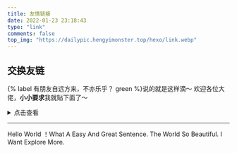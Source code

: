 ```yaml
---
title: 友情链接
date: 2022-01-23 23:18:43
type: "link"
comments: false
top_img: "https://dailypic.hengyimonster.top/hexo/link.webp"
---
```


##  交换友链

{% label 有朋友自远方来，不亦乐乎？ green %}说的就是这样滴～
欢迎各位大佬，**小小要求**我就贴下面了～

<details>
<summary>点击查看</summary>

---

- 自搭博客且追求内容原创，内容10篇以上

- 半年内仍有更新，较为正常的更新频率

- 交互是相互滴～ 将我也添加到您的小站列表上

- 前往[留言板](http://hengy1.top/leave/)，格式与下面相仿即可

> 站点名: 恒HengY1毅
>
> 网站URL: https://hengy1.top/
>
> 头像地址: [Github头像才比较符合🐶](https://avatars.githubusercontent.com/u/98681454?v=4)
>
> 座右铭: 没有最好，只有更好

</details>

---
Hello World ！What A Easy And Great Sentence. 
The World So Beautiful. I Want Explore More.